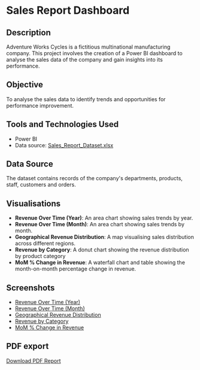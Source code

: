 # Sales Report Dashboard

## Description
Adventure Works Cycles is a fictitious multinational manufacturing company. This project involves the creation of a Power BI dashboard to analyse the sales data of the company and gain insights into its performance. 

## Objective
To analyse the sales data to identify trends and opportunities for performance improvement.

## Tools and Technologies Used
- Power BI
- Data source: [Sales_Report_Dataset.xlsx](Sales_Report_Dataset.xlsx)

## Data Source
The dataset contains records of the company's departments, products, staff, customers and orders.

## Visualisations
- **Revenue Over Time (Year)**: An area chart showing sales trends by year.
- **Revenue Over Time (Month)**: An area chart showing sales trends by month.
- **Geographical Revenue Distribution**: A map visualising sales distribution across different regions.
- **Revenue by Category**: A donut chart showing the revenue distribution by product category
- **MoM % Change in Revenue**: A waterfall chart and table showing the month-on-month percentage change in revenue.

## Screenshots
- [Revenue Over Time (Year)](Screenshots/Revenue_by_Fiscal_Year.png)
- [Revenue Over Time (Month)](Screenshots/Revenue_by_Fiscal_Month.png)
- [Geographical Revenue Distribution](Screenshots/Revenue_by_Country.png)
- [Revenue by Category](Screenshots/Revenue_by_Category.png)
- [MoM % Change in Revenue](Screenshots/MoM_Change.png)

## PDF export
[Download PDF Report](Sales_Report.pdf)

